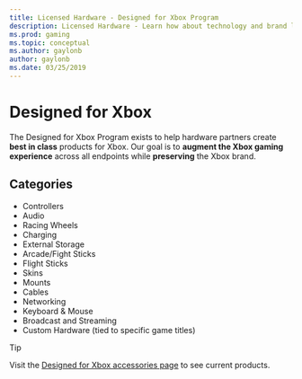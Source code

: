 ```yaml
---
title: Licensed Hardware - Designed for Xbox Program
description: Licensed Hardware - Learn how about technology and brand licensing for Xbox and Surface devices
ms.prod: gaming
ms.topic: conceptual
ms.author: gaylonb
author: gaylonb
ms.date: 03/25/2019
---
```


# Designed for Xbox

The Designed for Xbox Program exists to help hardware partners create **best in class** products for Xbox. Our goal is to **augment the Xbox gaming experience** across all endpoints while **preserving** the Xbox brand.

## Categories

- Controllers
- Audio
- Racing Wheels
- Charging
- External Storage
- Arcade/Fight Sticks
- Flight Sticks
- Skins
- Mounts
- Cables
- Networking
- Keyboard & Mouse
- Broadcast and Streaming
- Custom Hardware (tied to specific game titles)

> [!TIP]
> Visit the [Designed for Xbox accessories page](https://aka.ms/D4Xbox_featured) to see current products.